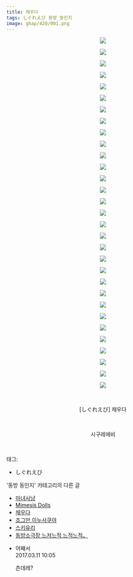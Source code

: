 ```yaml
---
title: 채우다
tags: しぐれえび 동방_동인지
image: ghap/420/001.png
---
```

<div class="article">
<p style="text-align: center; clear: none; float: none;"><img src="{{ site.nasurl }}/ghap/420/001.png"/></p>
<p style="text-align: center; clear: none; float: none;"><img src="{{ site.nasurl }}/ghap/420/002.png"/></p>
<p style="text-align: center; clear: none; float: none;"><img src="{{ site.nasurl }}/ghap/420/003.png"/></p>
<p style="text-align: center; clear: none; float: none;"><img src="{{ site.nasurl }}/ghap/420/004.png"/></p>
<p style="text-align: center; clear: none; float: none;"><img src="{{ site.nasurl }}/ghap/420/005.png"/></p>
<p style="text-align: center; clear: none; float: none;"><img src="{{ site.nasurl }}/ghap/420/006.png"/></p>
<p style="text-align: center; clear: none; float: none;"><img src="{{ site.nasurl }}/ghap/420/007.png"/></p>
<p style="text-align: center; clear: none; float: none;"><img src="{{ site.nasurl }}/ghap/420/008.png"/></p>
<p style="text-align: center; clear: none; float: none;"><img src="{{ site.nasurl }}/ghap/420/009.png"/></p>
<p style="text-align: center; clear: none; float: none;"><img src="{{ site.nasurl }}/ghap/420/010.png"/></p>
<p style="text-align: center; clear: none; float: none;"><img src="{{ site.nasurl }}/ghap/420/011.png"/></p>
<p style="text-align: center; clear: none; float: none;"><img src="{{ site.nasurl }}/ghap/420/012.png"/></p>
<p style="text-align: center; clear: none; float: none;"><img src="{{ site.nasurl }}/ghap/420/013.png"/></p>
<p style="text-align: center; clear: none; float: none;"><img src="{{ site.nasurl }}/ghap/420/014.png"/></p>
<p style="text-align: center; clear: none; float: none;"><img src="{{ site.nasurl }}/ghap/420/015.png"/></p>
<p style="text-align: center; clear: none; float: none;"><img src="{{ site.nasurl }}/ghap/420/016.png"/></p>
<p style="text-align: center; clear: none; float: none;"><img src="{{ site.nasurl }}/ghap/420/017.png"/></p>
<p style="text-align: center; clear: none; float: none;"><img src="{{ site.nasurl }}/ghap/420/018.png"/></p>
<p style="text-align: center; clear: none; float: none;"><img src="{{ site.nasurl }}/ghap/420/019.png"/></p>
<p style="text-align: center; clear: none; float: none;"><img src="{{ site.nasurl }}/ghap/420/020.png"/></p>
<p style="text-align: center; clear: none; float: none;"><img src="{{ site.nasurl }}/ghap/420/021.png"/></p>
<p style="text-align: center; clear: none; float: none;"><img src="{{ site.nasurl }}/ghap/420/022.png"/></p>
<p style="text-align: center; clear: none; float: none;"><img src="{{ site.nasurl }}/ghap/420/023.png"/></p>
<p style="text-align: center; clear: none; float: none;"><img src="{{ site.nasurl }}/ghap/420/024.png"/></p>
<p style="text-align: center; clear: none; float: none;"><img src="{{ site.nasurl }}/ghap/420/025.png"/></p>
<p style="text-align: center; clear: none; float: none;"><img src="{{ site.nasurl }}/ghap/420/026.png"/></p>
<p style="text-align: center; clear: none; float: none;"><img src="{{ site.nasurl }}/ghap/420/027.png"/></p>
<p style="text-align: center; clear: none; float: none;"><img src="{{ site.nasurl }}/ghap/420/028.png"/></p>
<p style="text-align: center; clear: none; float: none;"><img src="{{ site.nasurl }}/ghap/420/029.png"/></p>
<p style="text-align: center; clear: none; float: none;"><img src="{{ site.nasurl }}/ghap/420/030.png"/></p>
<p style="text-align: center; clear: none; float: none;"><img src="{{ site.nasurl }}/ghap/420/031.png"/></p>
<p style="text-align: center; clear: none; float: none;"><br/></p>
<p style="text-align: center; clear: none; float: none;">[しぐれえび] 채우다</p>
<p style="text-align: center; clear: none; float: none;"><br/></p>
<p style="text-align: center; clear: none; float: none;">시구레에비</p>
<p><br/></p>
</div><div class="tagTrail">
<p>태그: </p>
<ul>
<li>しぐれえび</li>
</ul>
</div><div class="another">
<p>'동방 동인지' 카테고리의 다른 글</p>
<ul>
<li><a href="/2016-06-21-ghap_422">마녀사냥</a></li>
<li><a href="/2016-06-21-ghap_421">Mimesis Dolls</a></li>
<li><a href="/2016-06-21-ghap_420">채우다</a></li>
<li><a href="/2016-06-21-ghap_418">조그만 이누사쿠야</a></li>
<li><a href="/2016-06-21-ghap_417">스키유리</a></li>
<li><a href="/2016-06-21-ghap_416">동방소극장 느저느적 느적느적。</a></li>
</ul>
</div><div class="cb_module cb_fluid">
<div class="cb_wrt cb_profile">
<div class="comment">
<ul>
<li class="cb_thumb_off" id="comment14936494">
<div class="cb_comment_area">
<div class="cb_info_area">
<div class="cb_section">
<span class="cb_nick_name">어째서</span>
</div>
<div class="cb_section">
<span class="cb_date">2017.03.11 10:05 </span>
</div>
</div>
<div class="cb_dsc_comment">
<p class="cb_dsc">
											츤데레?
										</p>
</div>
</div></li>
</ul>
</div>
</div><!-- commentList close -->
</div>